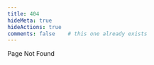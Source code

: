 ```yaml
---
title: 404
hideMeta: true
hideActions: true
comments: false    # this one already exists
---
```


Page Not Found